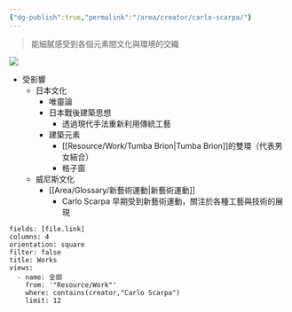 ```yaml
---
{"dg-publish":true,"permalink":"/area/creator/carlo-scarpa/"}
---
```


> 能細膩感受到各個元素間文化與環境的交織

![](https://encrypted-tbn0.gstatic.com/images?q=tbn:ANd9GcSg3Ht6EaAUQESxT5_DMIFE05Le2g4DYXVaUwAXrpedX1Wg8cj_4NsDyCW3lKwobxD_YGQ&usqp=CAU)

- 受影響
	- 日本文化
		- 唯靈論
		- 日本戰後建築思想
			- 透過現代手法重新利用傳統工藝
		- 建築元素
			- [[Resource/Work/Tumba Brion\|Tumba Brion]]的雙環（代表男女結合）
			- 格子窗
	- 威尼斯文化
		- [[Area/Glossary/新藝術運動\|新藝術運動]]
			- Carlo Scarpa 早期受到新藝術運動，關注於各種工藝與技術的展現

```page-gallery
fields: [file.link]
columns: 4
orientation: square
filter: false
title: Works
views:
  - name: 全部
    from: '"Resource/Work"'
    where: contains(creator,"Carlo Scarpa")
    limit: 12
```